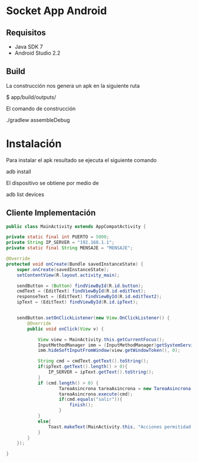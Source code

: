 
# Socket App Android
## Requisitos

- Java SDK 7
- Android Studio 2.2


## Build

La construcción nos genera un apk en la siguiente ruta

$ app/build/outputs/

El comando de construcción

./gradlew assembleDebug


# Instalación  

Para instalar el apk resultado se ejecuta el siguiente comando

adb install <device>

El dispositivo se obtiene por medio de

adb list devices


## Cliente Implementación

```java
public class MainActivity extends AppCompatActivity {

private static final int PUERTO = 5000;
private String IP_SERVER = "192.168.1.1";
private static final String MENSAJE = "MENSAJE";

@Override
protected void onCreate(Bundle savedInstanceState) {
    super.onCreate(savedInstanceState);
    setContentView(R.layout.activity_main);

    sendButton = (Button) findViewById(R.id.button);
    cmdText = (EditText) findViewById(R.id.editText);
    responseText = (EditText) findViewById(R.id.editText2);
    ipText = (EditText) findViewById(R.id.ipText);


    sendButton.setOnClickListener(new View.OnClickListener() {
        @Override
        public void onClick(View v) {

            View view = MainActivity.this.getCurrentFocus();
            InputMethodManager imm = (InputMethodManager)getSystemService(Context.INPUT_METHOD_SERVICE);
            imm.hideSoftInputFromWindow(view.getWindowToken(), 0);

            String cmd = cmdText.getText().toString();
            if(ipText.getText().length() > 0){
                IP_SERVER = ipText.getText().toString();
            }
            if (cmd.length() > 0) {
                    TareaAsincrona tareaAsincrona = new TareaAsincrona();
                    tareaAsincrona.execute(cmd);
                    if(cmd.equals("salir")){
                        finish();
                    }
            }
            else{
                Toast.makeText(MainActivity.this, "Acciones permitidad \"frase\" o \"libro\" ", Toast.LENGTH_SHORT).show();
            }
        }
    });

}

```
